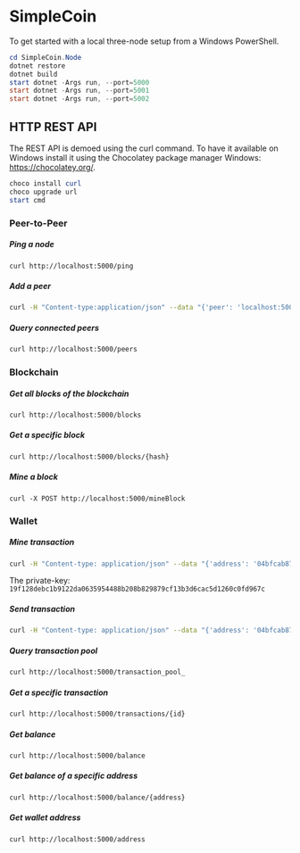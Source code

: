 # SimpleCoin

To get started with a local three-node setup from a Windows PowerShell.

```powershell
cd SimpleCoin.Node
dotnet restore
dotnet build
start dotnet -Args run, --port=5000
start dotnet -Args run, --port=5001
start dotnet -Args run, --port=5002
```

## HTTP REST API

The REST API is demoed using the curl command. To have it available on Windows install
it using the Chocolatey package manager Windows: https://chocolatey.org/.

```powershell
choco install curl
choco upgrade url
start cmd
```

### Peer-to-Peer

##### Ping a node

```bash
curl http://localhost:5000/ping
```

##### Add a peer

```bash
curl -H "Content-type:application/json" --data "{'peer': 'localhost:5001'}" http://localhost:5000/peers
```

##### Query connected peers

```bash
curl http://localhost:5000/peers
``` 

### Blockchain


##### Get all blocks of the blockchain

```bash
curl http://localhost:5000/blocks
```

##### Get a specific block

```bash
curl http://localhost:5000/blocks/{hash}
```


##### Mine a block

```
curl -X POST http://localhost:5000/mineBlock
``` 


### Wallet

##### Mine transaction

```bash
curl -H "Content-type: application/json" --data "{'address': '04bfcab8722991ae774db48f934ca79cfb7dd991229153b9f732ba5334aafcd8e7266e47076996b55a14bf9913ee3145ce0cfc1372ada8ada74bd287450313534b', 'amount' : 35}" http://localhost:5000/mineTransaction
```

The private-key: ```19f128debc1b9122da0635954488b208b829879cf13b3d6cac5d1260c0fd967c```

##### Send transaction

```bash
curl -H "Content-type: application/json" --data "{'address': '04bfcab8722991ae774db48f934ca79cfb7dd991229153b9f732ba5334aafcd8e7266e47076996b55a14bf9913ee3145ce0cfc1372ada8ada74bd287450313534b', 'amount' : 35}" http://localhost:5000/sendTransaction
```

##### Query transaction pool

```bash
curl http://localhost:5000/transaction_pool_
```

##### Get a specific transaction

```bash
curl http://localhost:5000/transactions/{id}
```

##### Get balance

```bash
curl http://localhost:5000/balance
```

##### Get balance of a specific address

```bash
curl http://localhost:5000/balance/{address}
```

##### Get wallet address

```bash
curl http://localhost:5000/address
```
